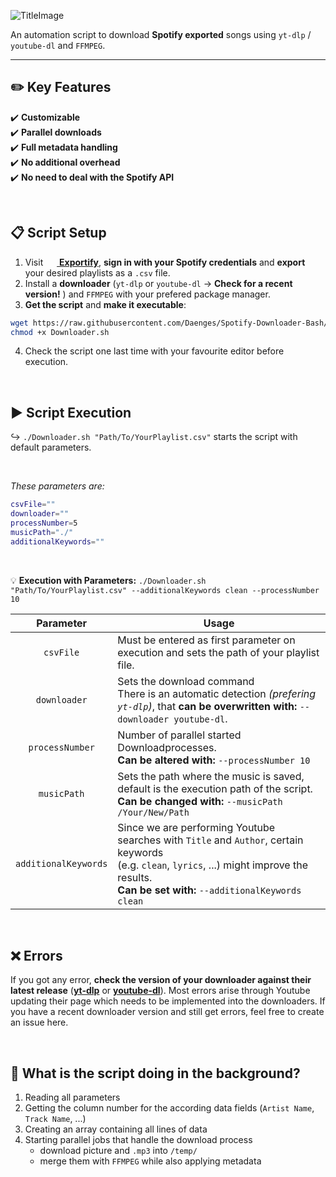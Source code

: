 ![TitleImage](https://user-images.githubusercontent.com/57369924/221327749-5c84244d-92f9-4014-97c2-7a6af55e05b1.jpg)

An automation script to download **Spotify exported** songs using `yt-dlp` / `youtube-dl` and `FFMPEG`.

---

## :pencil2: Key Features
:heavy_check_mark: **Customizable**<br>
:heavy_check_mark: **Parallel downloads**<br>
:heavy_check_mark: **Full metadata handling**<br>
:heavy_check_mark: **No additional overhead**<br>
:heavy_check_mark: **No need to deal with the Spotify API**<br>

&nbsp;

## :clipboard: Script Setup

1. Visit &nbsp;<a href="https://watsonbox.github.io/exportify/"><img style="height: 1em;" src="https://watsonbox.github.io/exportify/favicon.png"> <b>Exportify</b></a>, **sign in with your Spotify credentials** and **export** your desired playlists as a `.csv` file.
2. Install a **downloader** (`yt-dlp` or `youtube-dl` &rarr; **Check for a recent version!** ) and `FFMPEG` with your prefered package manager.
3. **Get the script** and **make it executable**:
```sh
wget https://raw.githubusercontent.com/Daenges/Spotify-Downloader-Bash/main/Downloader.sh &&\
chmod +x Downloader.sh
```
4. Check the script one last time with your favourite editor before execution.

&nbsp;

## :arrow_forward: Script Execution
:arrow_right_hook: `./Downloader.sh "Path/To/YourPlaylist.csv"` starts the script with default parameters.

<br>

*These parameters are:*
```sh
csvFile=""
downloader=""
processNumber=5
musicPath="./"
additionalKeywords=""
```
<br>

:bulb: **Execution with Parameters:** `./Downloader.sh "Path/To/YourPlaylist.csv" --additionalKeywords clean --processNumber 10`

|Parameter|Usage|
|:-:|-|
|`csvFile`|Must be entered as first parameter on execution and sets the path of your playlist file.|
|`downloader`|Sets the download command<br>There is an automatic detection *(prefering `yt-dlp`)*, that **can be overwritten with:** `--downloader youtube-dl`.|
|`processNumber`|Number of parallel started Downloadprocesses.<br>**Can be altered with:** `--processNumber 10`|
|`musicPath`|Sets the path where the music is saved, default is the execution path of the script.<br>**Can be changed with:** `--musicPath /Your/New/Path`|
|`additionalKeywords`|Since we are performing Youtube searches with `Title` and `Author`, certain keywords<br>(e.g. `clean`, `lyrics`, ...) might improve the results.<br>**Can be set with:** `--additionalKeywords clean`|
<br>

## :x: Errors
If you got any error, **check the version of your downloader against their latest release** (**[yt-dlp](https://github.com/yt-dlp/yt-dlp/releases)** or **[youtube-dl](https://github.com/ytdl-org/youtube-dl/releases)**).
Most errors arise through Youtube updating their page which needs to be implemented into the downloaders.
If you have a recent downloader version and still get errors, feel free to create an issue here.

<br>

## :mag_right: What is the script doing in the background?
1. Reading all parameters
2. Getting the column number for the according data fields (`Artist Name`, `Track Name`, ...)
3. Creating an array containing all lines of data
4. Starting parallel jobs that handle the download process
    - download picture and `.mp3` into `/temp/`
    - merge them with `FFMPEG` while also applying metadata
